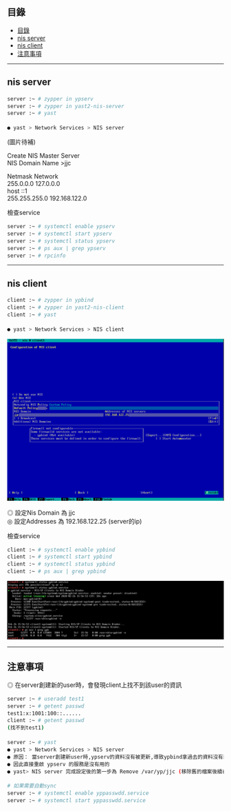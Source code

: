 ## 目錄
* [目錄](#目錄)
* [nis server](#nis-server)
* [nis client](#nis-client)
* [注意事項](#注意事項)
---

## nis server

```bash
server :~ # zypper in ypserv
server :~ # zypper in yast2-nis-server
server :~ # yast

● yast > Network Services > NIS server
```

(圖片待補)  

Create NIS Master Server  
NIS Domain Name >jjc  

Netmask         Network  
255.0.0.0       127.0.0.0  
host            ::1  
255.255.255.0   192.168.122.0  

檢查service  

```bash
server :~ # systemctl enable ypserv
server :~ # systemctl start ypserv
server :~ # systemctl status ypserv
server :~ # ps aux | grep ypserv
server :~ # rpcinfo

```

---

## nis client

```bash
client :~ # zypper in ypbind
client :~ # zypper in yast2-nis-client
client :~ # yast

● yast > Network Services > NIS client
```


![image](https://github.com/HongScarlet/homework/blob/master/SUSE15%20cluster/img/nis/6-2-1.png)  

◎ 設定Nis Domain 為 jjc  
◎ 設定Addresses 為 192.168.122.25 (server的ip)  

檢查service  

```bash
client :~ # systemctl enable ypbind
client :~ # systemctl start ypbind
client :~ # systemctl status ypbind
client :~ # ps aux | grep ypbind

```
![image](https://github.com/HongScarlet/homework/blob/master/SUSE15%20cluster/img/nis/6-2-2.png)  

---

## 注意事項

◎ 在server創建新的user時，會發現client上找不到該user的資訊  
```bash
server :~ # useradd test1
server :~ # getent passwd
test1:x:1001:100::......
client :~ # getent passwd
(找不到test1)

server :~ # yast
● yast > Network Services > NIS server
● 原因： 當server創建新user時,ypserv的資料沒有被更新,導致ypbind拿過去的資料沒有新user
● 因此直接重啟 ypserv 的服務是沒有用的
● yast> NIS server 完成設定後的第一步為 Remove /var/yp/jjc (移除舊的檔案後續在創建新的)

# 如果需要自動sync
server :~ # systemctl enable yppasswdd.service
server :~ # systemctl start yppasswdd.service
```


